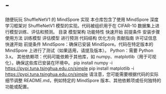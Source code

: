 # -
随便玩玩
ShuffleNetV1 的 MindSpore 实现
本仓库包含了使用 MindSpore 深度学习框架对 ShuffleNetV1 模型的实现。代码被组织用于在 CIFAR-10 数据集上进行模型训练、评估和预测。
目录
模型架构
功能特性
快速开始
前提条件
安装步骤
使用方法
训练模型
评估模型
进行预测
代码结构
优化方向
贡献指南
许可证信息
快速开始
前提条件
MindSpore：确保已安装 MindSpore。代码在特定版本的 MindSpore 上进行了测试（如果适用，请提及版本）。
Python：需要 Python 3.x。
其他依赖项：代码可能依赖于其他库，如 numpy、matplotlib（用于可视化）。确保这些库已安装在环境中。
pip install numpy -i https://pypi.tuna.tsinghua.edu.cn/simple
pip install matplotlib -i https://pypi.tuna.tsinghua.edu.cn/simple
请注意，您可能需要根据代码的实际细节调整 README.md，例如特定的 MindSpore 版本、其他依赖项或任何独特的功能或配置。


